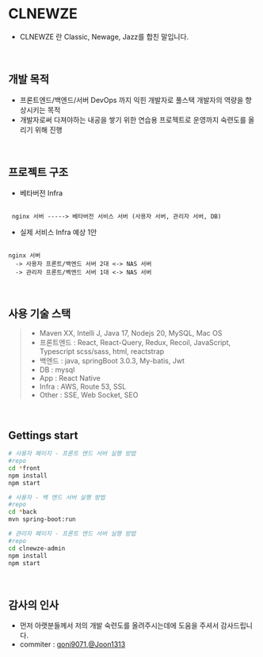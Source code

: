 # CLNEWZE

- CLNEWZE 란 Classic, Newage, Jazz를 합친 말입니다.
<br/>

## 개발 목적

- 프론트엔드/백엔드/서버 DevOps 까지 익힌 개발자로 풀스택 개발자의 역량을 향상시키는 목적
- 개발자로써 다져야하는 내공을 쌓기 위한 연습용 프로젝트로 운영까지 숙련도를 올리기 위해 진행

<br/>

## 프로젝트 구조

- 베타버전 Infra

```

 nginx 서버 -----> 베타버전 서비스 서버 (사용자 서버, 관리자 서버, DB)

```

- 실제 서비스 Infra 예상 1안

```

nginx 서버
  -> 사용자 프론트/백엔드 서버 2대 <-> NAS 서버
  -> 관리자 프론트/벡엔드 서버 1대 <-> NAS 서버

```

<br/>

## 사용 기술 스택

> - Maven XX, Intelli J, Java 17, Nodejs 20, MySQL, Mac OS
> - 프론트엔드 : React, React-Query, Redux, Recoil, JavaScript, Typescript scss/sass, html, reactstrap
> - 백엔드 : java, springBoot 3.0.3, My-batis, Jwt
> - DB : mysql
> - App : React Native
> - Infra : AWS, Route 53, SSL
> - Other : SSE, Web Socket, SEO

<br/>

## Gettings start

```bash
# 사용자 페이지 - 프론트 엔드 서버 실행 방법
#repo
cd *front
npm install
npm start

# 사용자 - 백 엔드 서버 실행 방법
#repo
cd *back
mvn spring-boot:run

# 관리자 페이지 - 프론트 엔드 서버 실행 방법
#repo
cd clnewze-admin
npm install
npm start

```

<br/>

## 감사의 인사

- 먼저 아랫분들께서 저의 개발 숙련도를 올려주시는데에 도움을 주셔서 감사드립니다.
- commiter : [goni9071](https://github.com/goni9071),[@Joon1313](https://github.com/Joon1313)
